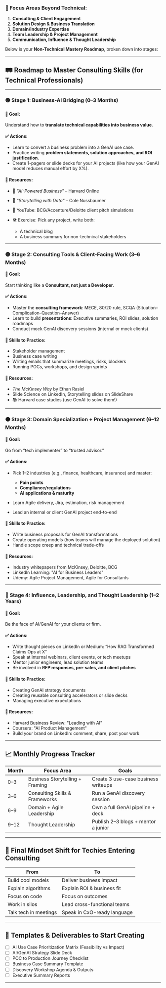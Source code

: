 
### 🎯 Focus Areas Beyond Technical:

1. **Consulting & Client Engagement**
2. **Solution Design & Business Translation**
3. **Domain/Industry Expertise**
4. **Team Leadership & Project Management**
5. **Communication, Influence & Thought Leadership**

Below is your **Non-Technical Mastery Roadmap**, broken down into stages:

---

## 🛤️ **Roadmap to Master Consulting Skills (for Technical Professionals)**

---

### 🟢 **Stage 1: Business-AI Bridging (0–3 Months)**

#### 🎯 Goal:

Understand how to **translate technical capabilities into business value**.

#### ✅ Actions:

* Learn to convert a business problem into a GenAI use case.
* Practice writing **problem statements, solution approaches, and ROI justification**.
* Create 1-pagers or slide decks for your AI projects (like how your GenAI model reduces manual effort by X%).

#### 📘 Resources:

* 📘 *"AI-Powered Business"* – Harvard Online
* 📘 *"Storytelling with Data"* – Cole Nussbaumer
* 🎥 YouTube: BCG/Accenture/Deloitte client pitch simulations
* 🛠️ Exercise: Pick any project, write both:

  * A technical blog
  * A business summary for non-technical stakeholders

---

### 🟡 **Stage 2: Consulting Tools & Client-Facing Work (3–6 Months)**

#### 🎯 Goal:

Start thinking like a **Consultant, not just a Developer**.

#### ✅ Actions:

* Master the **consulting framework**: MECE, 80/20 rule, SCQA (Situation–Complication–Question–Answer)
* Learn to build **presentations**: Executive summaries, ROI slides, solution roadmaps
* Conduct mock GenAI discovery sessions (internal or mock clients)

#### 🧠 Skills to Practice:

* Stakeholder management
* Business case writing
* Writing emails that summarize meetings, risks, blockers
* Running POCs, workshops, and design sprints

#### 📘 Resources:

* *The McKinsey Way* by Ethan Rasiel
* Slide Science on LinkedIn, Storytelling slides on SlideShare
* 📚 Harvard case studies (use GenAI to solve them!)

---

### 🟠 **Stage 3: Domain Specialization + Project Management (6–12 Months)**

#### 🎯 Goal:

Go from “tech implementer” to “trusted advisor.”

#### ✅ Actions:

* Pick 1–2 industries (e.g., finance, healthcare, insurance) and master:

  * **Pain points**
  * **Compliance/regulations**
  * **AI applications & maturity**
* Learn Agile delivery, Jira, estimation, risk management
* Lead an internal or client GenAI project end-to-end

#### 🧠 Skills to Practice:

* Write business proposals for GenAI transformations
* Create operating models (how teams will manage the deployed solution)
* Handle scope creep and technical trade-offs

#### 📘 Resources:

* Industry whitepapers from McKinsey, Deloitte, BCG
* LinkedIn Learning: "AI for Business Leaders"
* Udemy: Agile Project Management, Agile for Consultants

---

### 🔴 **Stage 4: Influence, Leadership, and Thought Leadership (1–2 Years)**

#### 🎯 Goal:

Be the face of AI/GenAI for your clients or firm.

#### ✅ Actions:

* Write thought pieces on LinkedIn or Medium: “How RAG Transformed Claims Ops at X”
* Speak at internal webinars, client events, or tech meetups
* Mentor junior engineers, lead solution teams
* Be involved in **RFP responses, pre-sales, and client pitches**

#### 🧠 Skills to Practice:

* Creating GenAI strategy documents
* Creating reusable consulting accelerators or slide decks
* Managing executive expectations

#### 📘 Resources:

* Harvard Business Review: "Leading with AI"
* Coursera: "AI Product Management"
* Build your brand on LinkedIn: comment, share, post your work

---

## 📈 Monthly Progress Tracker

| Month | Focus Area                      | Goals                               |
| ----- | ------------------------------- | ----------------------------------- |
| 0–3   | Business Storytelling + Framing | Create 3 use-case business writeups |
| 3–6   | Consulting Skills & Frameworks  | Run a GenAI discovery session       |
| 6–9   | Domain + Agile Leadership       | Own a full GenAI pipeline + deck    |
| 9–12  | Thought Leadership              | Publish 2–3 blogs + mentor a junior |

---

## 🔑 Final Mindset Shift for Techies Entering Consulting

| From                  | To                          |
| --------------------- | --------------------------- |
| Build cool models     | Deliver business impact     |
| Explain algorithms    | Explain ROI & business fit  |
| Focus on code         | Focus on outcomes           |
| Work in silos         | Lead cross-functional teams |
| Talk tech in meetings | Speak in CxO-ready language |

---

## 🧰 Templates & Deliverables to Start Creating

* [ ] AI Use Case Prioritization Matrix (Feasibility vs Impact)
* [ ] AI/GenAI Strategy Slide Deck
* [ ] POC to Production Journey Checklist
* [ ] Business Case Summary Template
* [ ] Discovery Workshop Agenda & Outputs
* [ ] Executive Summary Reports

---

